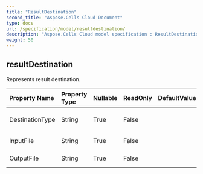 ```yaml
---
title: "ResultDestination"
second_title: "Aspose.Cells Cloud Document"
type: docs
url: /specification/model/resultdestination/
description: "Aspose.Cells Cloud model specification : ResultDestination. Effortlessly handle Excel and other spreadsheet documents with features like opening, generating, editing, splitting, merging, comparing, and converting."
weight: 50
---
```


## **resultDestination**

Represents result destination. 

| Property Name | Property Type | Nullable |  ReadOnly | DefaultValue | Description | 
| :- | :- | :- |:- |  :- | :- |
| DestinationType | String | True |  False |  | Represents destination data type. |  
| InputFile | String | True |  False |  | Represents input file. |  
| OutputFile | String | True |  False |  | Represents output file. |  

